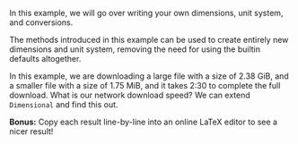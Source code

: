 In this example, we will go over writing your own dimensions, unit system, and conversions.

The methods introduced in this example can be used to create entirely new dimensions and unit system, removing the need for using the builtin defaults altogether.

In this example, we are downloading a large file with a size of 2.38 GiB, and a smaller file with a size of 1.75 MiB, and it takes 2:30 to complete the full download. What is our network download speed? We can extend `Dimensional` and find this out.

**Bonus:** Copy each result line-by-line into an online LaTeX editor to see a nicer result!